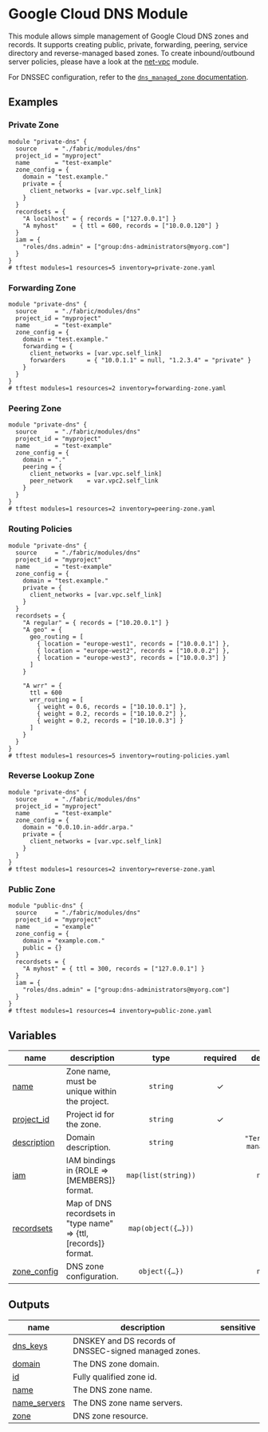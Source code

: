 # Google Cloud DNS Module

This module allows simple management of Google Cloud DNS zones and records. It supports creating public, private, forwarding, peering, service directory and reverse-managed based zones. To create inbound/outbound server policies, please have a look at the [net-vpc](../net-vpc/README.md) module.

For DNSSEC configuration, refer to the [`dns_managed_zone` documentation](https://registry.terraform.io/providers/hashicorp/google/latest/docs/resources/dns_managed_zone#dnssec_config).

## Examples

### Private Zone

```hcl
module "private-dns" {
  source     = "./fabric/modules/dns"
  project_id = "myproject"
  name       = "test-example"
  zone_config = {
    domain = "test.example."
    private = {
      client_networks = [var.vpc.self_link]
    }
  }
  recordsets = {
    "A localhost" = { records = ["127.0.0.1"] }
    "A myhost"    = { ttl = 600, records = ["10.0.0.120"] }
  }
  iam = {
    "roles/dns.admin" = ["group:dns-administrators@myorg.com"]
  }
}
# tftest modules=1 resources=5 inventory=private-zone.yaml
```

### Forwarding Zone

```hcl
module "private-dns" {
  source     = "./fabric/modules/dns"
  project_id = "myproject"
  name       = "test-example"
  zone_config = {
    domain = "test.example."
    forwarding = {
      client_networks = [var.vpc.self_link]
      forwarders      = { "10.0.1.1" = null, "1.2.3.4" = "private" }
    }
  }
}
# tftest modules=1 resources=2 inventory=forwarding-zone.yaml
```

### Peering Zone

```hcl
module "private-dns" {
  source     = "./fabric/modules/dns"
  project_id = "myproject"
  name       = "test-example"
  zone_config = {
    domain = "."
    peering = {
      client_networks = [var.vpc.self_link]
      peer_network    = var.vpc2.self_link
    }
  }
}
# tftest modules=1 resources=2 inventory=peering-zone.yaml
```

### Routing Policies

```hcl
module "private-dns" {
  source     = "./fabric/modules/dns"
  project_id = "myproject"
  name       = "test-example"
  zone_config = {
    domain = "test.example."
    private = {
      client_networks = [var.vpc.self_link]
    }
  }
  recordsets = {
    "A regular" = { records = ["10.20.0.1"] }
    "A geo" = {
      geo_routing = [
        { location = "europe-west1", records = ["10.0.0.1"] },
        { location = "europe-west2", records = ["10.0.0.2"] },
        { location = "europe-west3", records = ["10.0.0.3"] }
      ]
    }

    "A wrr" = {
      ttl = 600
      wrr_routing = [
        { weight = 0.6, records = ["10.10.0.1"] },
        { weight = 0.2, records = ["10.10.0.2"] },
        { weight = 0.2, records = ["10.10.0.3"] }
      ]
    }
  }
}
# tftest modules=1 resources=5 inventory=routing-policies.yaml
```

### Reverse Lookup Zone

```hcl
module "private-dns" {
  source     = "./fabric/modules/dns"
  project_id = "myproject"
  name       = "test-example"
  zone_config = {
    domain = "0.0.10.in-addr.arpa."
    private = {
      client_networks = [var.vpc.self_link]
    }
  }
}
# tftest modules=1 resources=2 inventory=reverse-zone.yaml
```

### Public Zone

```hcl
module "public-dns" {
  source     = "./fabric/modules/dns"
  project_id = "myproject"
  name       = "example"
  zone_config = {
    domain = "example.com."
    public = {}
  }
  recordsets = {
    "A myhost" = { ttl = 300, records = ["127.0.0.1"] }
  }
  iam = {
    "roles/dns.admin" = ["group:dns-administrators@myorg.com"]
  }
}
# tftest modules=1 resources=4 inventory=public-zone.yaml
```
<!-- BEGIN TFDOC -->

## Variables

| name | description | type | required | default |
|---|---|:---:|:---:|:---:|
| [name](variables.tf#L33) | Zone name, must be unique within the project. | <code>string</code> | ✓ |  |
| [project_id](variables.tf#L38) | Project id for the zone. | <code>string</code> | ✓ |  |
| [description](variables.tf#L21) | Domain description. | <code>string</code> |  | <code>&#34;Terraform managed.&#34;</code> |
| [iam](variables.tf#L27) | IAM bindings in {ROLE => [MEMBERS]} format. | <code>map&#40;list&#40;string&#41;&#41;</code> |  | <code>null</code> |
| [recordsets](variables.tf#L43) | Map of DNS recordsets in \"type name\" => {ttl, [records]} format. | <code title="map&#40;object&#40;&#123;&#10;  ttl     &#61; optional&#40;number, 300&#41;&#10;  records &#61; optional&#40;list&#40;string&#41;&#41;&#10;  geo_routing &#61; optional&#40;list&#40;object&#40;&#123;&#10;    location &#61; string&#10;    records  &#61; list&#40;string&#41;&#10;  &#125;&#41;&#41;&#41;&#10;  wrr_routing &#61; optional&#40;list&#40;object&#40;&#123;&#10;    weight  &#61; number&#10;    records &#61; list&#40;string&#41;&#10;  &#125;&#41;&#41;&#41;&#10;&#125;&#41;&#41;">map&#40;object&#40;&#123;&#8230;&#125;&#41;&#41;</code> |  | <code>&#123;&#125;</code> |
| [zone_config](variables.tf#L78) | DNS zone configuration. | <code title="object&#40;&#123;&#10;  domain         &#61; string&#10;  enable_logging &#61; optional&#40;bool, false&#41;&#10;  forwarding &#61; optional&#40;object&#40;&#123;&#10;    forwarders      &#61; optional&#40;map&#40;string&#41;&#41;&#10;    client_networks &#61; list&#40;string&#41;&#10;  &#125;&#41;&#41;&#10;  peering &#61; optional&#40;object&#40;&#123;&#10;    client_networks &#61; list&#40;string&#41;&#10;    peer_network    &#61; string&#10;  &#125;&#41;&#41;&#10;  public &#61; optional&#40;object&#40;&#123;&#10;    dnssec_config &#61; optional&#40;object&#40;&#123;&#10;      non_existence &#61; optional&#40;string, &#34;nsec3&#34;&#41;&#10;      state         &#61; string&#10;      key_signing_key &#61; optional&#40;object&#40;&#10;        &#123; algorithm &#61; string, key_length &#61; number &#125;&#41;,&#10;        &#123; algorithm &#61; &#34;rsasha256&#34;, key_length &#61; 2048 &#125;&#10;      &#41;&#10;      zone_signing_key &#61; optional&#40;object&#40;&#10;        &#123; algorithm &#61; string, key_length &#61; number &#125;&#41;,&#10;        &#123; algorithm &#61; &#34;rsasha256&#34;, key_length &#61; 1024 &#125;&#10;      &#41;&#10;    &#125;&#41;&#41;&#10;  &#125;&#41;&#41;&#10;  private &#61; optional&#40;object&#40;&#123;&#10;    client_networks             &#61; list&#40;string&#41;&#10;    service_directory_namespace &#61; optional&#40;string&#41;&#10;  &#125;&#41;&#41;&#10;&#125;&#41;">object&#40;&#123;&#8230;&#125;&#41;</code> |  | <code>null</code> |

## Outputs

| name | description | sensitive |
|---|---|:---:|
| [dns_keys](outputs.tf#L17) | DNSKEY and DS records of DNSSEC-signed managed zones. |  |
| [domain](outputs.tf#L22) | The DNS zone domain. |  |
| [id](outputs.tf#L27) | Fully qualified zone id. |  |
| [name](outputs.tf#L32) | The DNS zone name. |  |
| [name_servers](outputs.tf#L37) | The DNS zone name servers. |  |
| [zone](outputs.tf#L42) | DNS zone resource. |  |

<!-- END TFDOC -->
